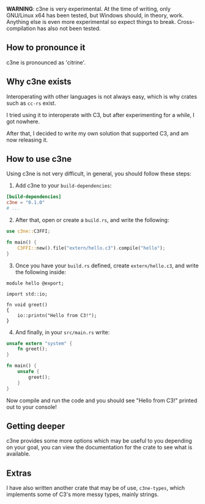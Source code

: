 **WARNING**: c3ne is very experimental. At the time of writing, only GNU/Linux x64 has been tested, but Windows should, in theory, work. Anything else is even more experimental so expect things to break. Cross-compilation has also not been tested.

## How to pronounce it
c3ne is pronounced as 'citrine'.

## Why c3ne exists
Interoperating with other languages is not always easy, which is why crates such as `cc-rs` exist.

I tried using it to interoperate with C3, but after experimenting for a while, I got nowhere.

After that, I decided to write my own solution that supported C3, and am now releasing it.

## How to use c3ne
Using c3ne is not very difficult, in general, you should follow these steps:
1. Add c3ne to your `build-dependencies`:
```toml
[build-dependencies]
c3ne = "0.1.0"
# ...
```
2. After that, open or create a `build.rs`, and write the following:
```rs
use c3ne::C3FFI;

fn main() {
    C3FFI::new().file("extern/hello.c3").compile("hello");
}
```
3. Once you have your `build.rs` defined, create `extern/hello.c3`, and write the following inside:
```c3
module hello @export;

import std::io;

fn void greet()
{
    io::printn("Hello from C3!");
}
```
4. And finally, in your `src/main.rs` write:
```rs
unsafe extern "system" {
    fn greet();
}

fn main() {
    unsafe {
        greet();
    }
}
```

Now compile and run the code and you should see "Hello from C3!" printed out to your console!

## Getting deeper
c3ne provides some more options which may be useful to you depending on your goal, you can view the documentation for the crate to see what is available.

## Extras
I have also written another crate that may be of use, `c3ne-types`, which implements some of C3's more messy types, mainly strings.
